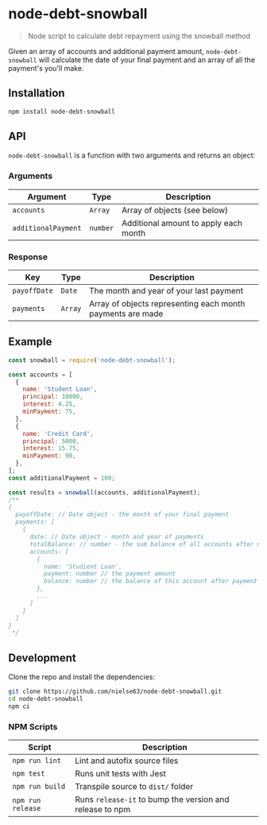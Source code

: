 # node-debt-snowball

> Node script to calculate debt repayment using the snowball method

Given an array of accounts and additional payment amount, `node-debt-snowball` will calculate the date of your final payment and an array of all the payment's you'll make.

## Installation

```bash
npm install node-debt-snowball
```

## API

`node-debt-snowball` is a function with two arguments and returns an object:

### Arguments

| Argument            | Type     | Description                           |
| ------------------- | -------- | ------------------------------------- |
| `accounts`          | `Array`  | Array of objects (see below)          |
| `additionalPayment` | `number` | Additional amount to apply each month |

### Response

| Key | Type | Description |
| --- | --- | --- |
| `payoffDate` | `Date` | The month and year of your last payment |
| `payments` | `Array` | Array of objects representing each month payments are made |

## Example

```js
const snowball = require('node-debt-snowball');

const accounts = [
  {
    name: 'Student Loan',
    principal: 10000,
    interest: 4.25,
    minPayment: 75,
  },
  {
    name: 'Credit Card',
    principal: 5000,
    interest: 15.75,
    minPayment: 90,
  },
];
const additionalPayment = 100;

const results = snowball(accounts, additionalPayment);
/**
{
  payoffDate: // Date object - the month of your final payment
  payments: [
    {
      date: // Date object - month and year of payments
      totalBalance: // number - the sum balance of all accounts after making payments
      accounts: [
        {
          name: 'Studient Loan',
          payment: number // the payment amount
          balance: number // the balance of this account after payment
        },
        ...
      ]
    }
  ]
}
 */
```

## Development

Clone the repo and install the dependencies:

```bash
git clone https://github.com/nielse63/node-debt-snowball.git
cd node-debt-snowball
npm ci
```

### NPM Scripts

| Script            | Description                                              |
| ----------------- | -------------------------------------------------------- |
| `npm run lint`    | Lint and autofix source files                            |
| `npm test`        | Runs unit tests with Jest                                |
| `npm run build`   | Transpile source to `dist/` folder                       |
| `npm run release` | Runs `release-it` to bump the version and release to npm |
